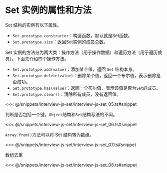 # Set 实例的属性和方法

Set 结构的实例有以下属性。

- `Set.prototype.constructor`：构造函数，默认就是Set函数。
- `Set.prototype.size`：返回Set实例的成员总数。

Set 实例的方法分为两大类：操作方法（用于操作数据）和遍历方法（用于遍历成员）。下面先介绍四个操作方法。

- `Set.prototype.add(value)`：添加某个值，返回 `Set` 结构本身。
- `Set.prototype.delete(value)`：删除某个值，返回一个布尔值，表示删除是否成功。
- `Set.prototype.has(value)`：返回一个布尔值，表示该值是否为`Set`的成员。
- `Set.prototype.clear()`：清除所有成员，没有返回值。

<<< @/snippets/interview-js-set/interview-js-set_05.ts#snippet

判断是否包括一个键，`Object`结构和`Set`结构写法的不同。

<<< @/snippets/interview-js-set/interview-js-set_06.ts#snippet

`Array.from()`方法可以将 Set 结构转为数组。

<<< @/snippets/interview-js-set/interview-js-set_07.ts#snippet

数组去重

<<< @/snippets/interview-js-set/interview-js-set_08.ts#snippet